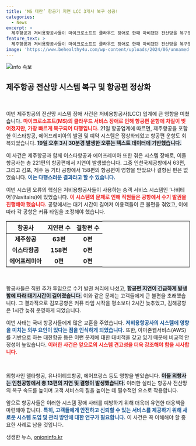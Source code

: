 ```yaml
---
title: ‘MS 대란’ 항공기 지연 LCC 3개사 복구 성공!
categories:
  - News
excerpt: >
  제주항공과 저비용항공사들이 마이크로소프트 클라우드 장애로 한때 마비됐던 전산망을 복구했다. 긴 대기 시간 속에서도 결항 없이 정상 운항을 재개한 이들의 여정을 확인하세요!
feature_text: >
  제주항공과 저비용항공사들이 마이크로소프트 클라우드 장애로 한때 마비됐던 전산망을 복구했다. 긴 대기 시간 속에서도 결항 없이 정상 운항을 재개한 이들의 여정을 확인하세요!
image: 'https://www.behealthy4u.com/wp-content/uploads/2024/06/unnamed-file.png'
---
```


<p><img src="https://www.behealthy4u.com/wp-content/uploads/2024/06/unnamed-file.png" alt="info 속보" /></p>

<h2 data-ke-size="size26">제주항공 전산망 시스템 복구 및 항공편 정상화</h2>

<p data-ke-size="size16">&nbsp;</p>

<p>이번 제주항공의 전산망 시스템 장애 사건은 저비용항공사(LCC) 업계에 큰 영향을 미쳤습니다. <b><span style="color: #ee2323;">마이크로소프트(MS)의 클라우드 서비스 장애로 인해 항공편 운항에 차질이 빚어졌지만, 가장 빠르게 복구되어 다행입니다.</span></b> 21일 항공업계에 따르면, 제주항공을 포함한 이스타항공, 에어프레미아의 발권 및 예약 시스템은 정상화되었고 항공편 운항도 회복되었습니다. <b><span style="background-color: #21538527;">19일 오후 3시 30분경 발생한 오류는 텍스트 데이터에 기반했습니다.</span></b></p>

<p>이 사건은 제주항공과 함께 이스타항공과 에어프레미아 또한 겪은 시스템 장애로, 이들 항공사는 총 221편의 항공편에서 지연이 발생했습니다. 그중 인천국제공항에서 63편, 그리고 김포, 제주 등 기타 공항에서 158편의 항공편이 영향을 받았으나 결항된 편은 없었습니다. <b><span style="color: #1a5490;">이는 다행스러운 결과라고 할 수 있습니다.</span></b> </p>

<p>이번 시스템 오류의 핵심은 저비용항공사들이 사용하는 승객 서비스 시스템인 ‘나비테어’(Navitaire)에 있었습니다. <b><span style="color: #ee2323;">이 시스템의 문제로 인해 직원들은 공항에서 수기 발권을 진행해야 했습니다.</span></b> 공항에서는 대기 시간이 길어져 이용객들이 큰 불편을 겪었고, 이에 따라 각 공항은 커퓨 타임을 조정해야 했습니다.</p>

<table style="width: 100%; border: 1px solid #000;">
    <thead>
        <tr>
            <th style="text-align: center;">항공사</th>
            <th style="text-align: center;">지연편 수</th>
            <th style="text-align: center;">결항편 수</th>
        </tr>
    </thead>
    <tbody>
        <tr>
            <td style="text-align: center;"><b>제주항공</b></td>
            <td style="text-align: center;"><b>63편</b></td>
            <td style="text-align: center;"><b>0편</b></td>
        </tr>
        <tr>
            <td style="text-align: center;"><b>이스타항공</b></td>
            <td style="text-align: center;"><b>158편</b></td>
            <td style="text-align: center;"><b>0편</b></td>
        </tr>
        <tr>
            <td style="text-align: center;"><b>에어프레미아</b></td>
            <td style="text-align: center;"><b>0편</b></td>
            <td style="text-align: center;"><b>0편</b></td>
        </tr>
    </tbody>
</table>

<p data-ke-size="size16">&nbsp;</p>

<p>항공사들은 직원 추가 투입으로 수기 발권 처리에 나섰고, <b><span style="background-color: #21538527;">항공편 지연이 긴급하게 발생함에 따라 대기시간이 길어졌습니다.</span></b> 이와 같은 문제는 고객들에게 큰 불편을 초래했습니다. 그 결과적으로 김포공항은 커퓨 타임 시작을 평소보다 2시간 늦추었고, 김해공항은 1시간 늦춰 운영하게 되었습니다.</p>

<p>이번 사태는 국내 항공사들에게 많은 교훈을 주었습니다. <b><span style="color: #1a5490;">저비용항공사의 시스템에 영향을 미치는 외부 요인이 있다는 점을 인식하게 되었습니다.</span></b> 또한, 아마존웹서비스(AWS)를 기반으로 하는 대한항공 등은 이런 문제에 대한 대비책을 갖고 있기 때문에 비교적 안정성이 높았습니다. <b><span style="color: #ee2323;">이러한 사건은 앞으로의 시스템 견고성을 더욱 강조해야 함을 시사합니다.</span></b></p>

<p data-ke-size="size16">&nbsp;</p>

<p>외항사인 델타항공, 유나이티드항공, 에어프랑스 등도 영향을 받았습니다. <b><span style="background-color: #21538527;">이들 외항사는 인천공항에서 총 13편의 지연 및 결항이 발생했습니다.</span></b> 이러한 실리는 항공사 전산망의 복구 속도를 높이며 고객 서비스의 질을 높이는 데 필수적인 요소로 작용합니다. </p>

<p>앞으로 항공사들은 이러한 시스템 장애 사태를 예방하기 위해 더욱더 유연한 대응책을 마련해야 합니다. <b><span style="color: #1a5490;">특히, 고객들에게 안전하고 신뢰할 수 있는 서비스를 제공하기 위해 새로운 시스템 도입 및 관리 방안에 대한 연구가 필요합니다.</span></b> 이 사건은 꼭 이해해야 할 중요한 사례로 남을 것입니다.</p>
생생한 뉴스, <a href="https://onioninfo.kr" rel="dofollow">onioninfo.kr</a>


